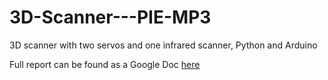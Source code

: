 # 3D-Scanner---PIE-MP3
3D scanner with two servos and one infrared scanner, Python and Arduino

Full report can be found as a Google Doc [here](https://docs.google.com/document/d/1AMvoD-iLa2rcf57iO-DA7cjTYSXDNydkxat_F9aPIxk/edit?usp=sharing)
